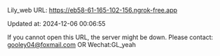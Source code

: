 Lily_web URL: https://eb58-61-165-102-156.ngrok-free.app

Updated at: 2024-12-06 00:06:55

If you cannot open this URL, the server might be down.
Please contact: gooley04@foxmail.com OR Wechat:GL_yeah